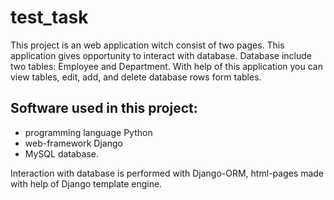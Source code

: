 # test_task
This project is an web application witch consist of two pages. This application gives opportunity to interact with database. Database include two tables: Employee and Department. With help of this application you can view tables, edit, add, and delete database rows form tables.

## Software used in this project:

* programming language Python
* web-framework Django
* MySQL database.

Interaction with database is performed with Django-ORM, html-pages made with help of Django template engine.

